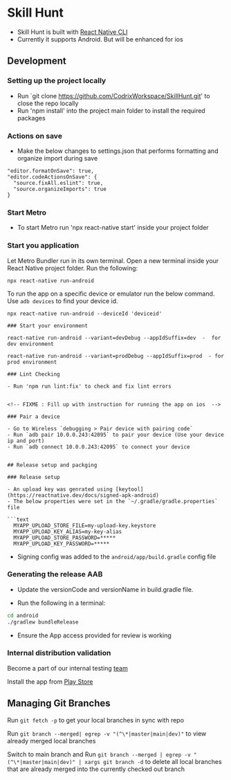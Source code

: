 # Skill Hunt

- Skill Hunt is built with [React Native CLI](https://reactnative.dev/docs/environment-setup)
- Currently it supports Android. But will be enhanced for ios

## Development

### Setting up the project locally

- Run `git clone https://github.com/CodrixWorkspace/SkillHunt.git' to close the repo locally
- Run 'npm install' into the project main folder to install the required packages

### Actions on save

- Make the below changes to settings.json that performs formatting and organize import during save

```
"editor.formatOnSave": true,
"editor.codeActionsOnSave": {
  "source.fixAll.eslint": true,
  "source.organizeImports": true
}
```

### Start Metro

- To start Metro run 'npx react-native start' inside your project folder

### Start you application

Let Metro Bundler run in its own terminal. Open a new terminal inside your React Native project folder. Run the following:

```
npx react-native run-android
```

To run the app on a specific device or emulator run the below command. Use `adb devices` to find your device id.

````
npx react-native run-android --deviceId 'deviceid'

### Start your environment

react-native run-android --variant=devDebug --appIdSuffix=dev  -  for dev environment

react-native run-android --variant=prodDebug --appIdSuffix=prod  - for prod environment

### Lint Checking

- Run 'npm run lint:fix' to check and fix lint errors


<!-- FIXME : Fill up with instruction for running the app on ios  -->

### Pair a device

- Go to Wireless `debugging > Pair device with pairing code`
- Run `adb pair 10.0.0.243:42095` to pair your device (Use your device ip and port)
- Run `adb connect 10.0.0.243:42095` to connect your device


## Release setup and packging

### Release setup

- An upload key was genrated using [keytool](https://reactnative.dev/docs/signed-apk-android)
- The below properties were set in the `~/.gradle/gradle.properties` file

```text
  MYAPP_UPLOAD_STORE_FILE=my-upload-key.keystore
  MYAPP_UPLOAD_KEY_ALIAS=my-key-alias
  MYAPP_UPLOAD_STORE_PASSWORD=*****
  MYAPP_UPLOAD_KEY_PASSWORD=*****
````

- Signing config was added to the `android/app/build.gradle` config file

### Generating the release AAB

- Update the versionCode and versionName in build.gradle file.

- Run the following in a terminal:

```bash
cd android
./gradlew bundleRelease
```

- Ensure the App access provided for review is working

### Internal distribution validation

Become a part of our internal testing [team](https://play.google.com/apps/internaltest/4701438721505499078)

Install the app from [Play Store](https://play.google.com/store/apps/details?id=com.codrix.skill&hl=en-US&ah=0S_CC-tVBeRQh2KARpnLmSLljpg&pli=1)

## Managing Git Branches

Run `git fetch -p` to get your local branches in sync with repo

Run `git branch --merged| egrep -v "(^\*|master|main|dev)"` to view already merged local branches

Switch to main branch and Run `git branch --merged | egrep -v "(^\*|master|main|dev)" | xargs git branch -d` to delete all local branches that are already merged into the currently checked out branch
